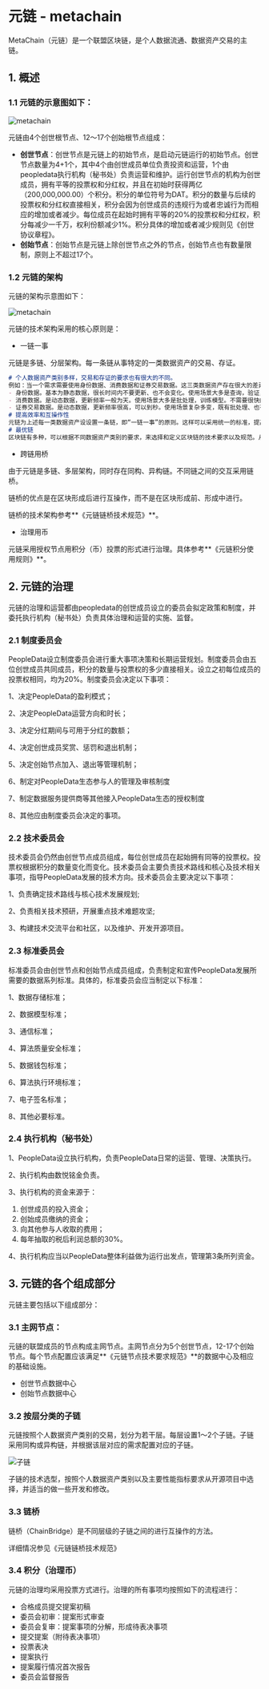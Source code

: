 # 元链 - metachain

MetaChain（元链）是一个联盟区块链，是个人数据流通、数据资产交易的主链。

## 1. 概述

### 1.1 元链的示意图如下：

![metachain](/Users/zhjerry/Desktop/数悦铭金/开发和工具笔记/peopledata/元链示意图.png)

元链由4个创世根节点、12～17个创始根节点组成：

- **创世节点**：创世节点是元链上的初始节点，是启动元链运行的初始节点。创世节点数量为4+1个，其中4个由创世成员单位负责投资和运营，1个由peopledata执行机构（秘书处）负责运营和维护。运行创世节点的机构为创世成员，拥有平等的投票权和分红权，并且在初始时获得两亿（200,000,000.00）个积分。积分的单位符号为DAT。积分的数量与后续的投票权和分红权直接相关，积分会因为创世成员的违规行为或者忠诚行为而相应的增加或者减少。每位成员在起始时拥有平等的20%的投票权和分红权，积分每减少一千万，权利份额减少1%。积分具体的增加或者减少规则见《创世协议章程》。
- **创始节点**：创始节点是元链上除创世节点之外的节点，创始节点也有数量限制，原则上不超过17个。

### 1.2 元链的架构

元链的架构示意图如下：

![metachain](/Users/zhjerry/Desktop/数悦铭金/开发和工具笔记/peopledata/元链的架构.png)

元链的技术架构采用的核心原则是：

- 一链一事

元链是多链、分层架构。每一条链从事特定的一类数据资产的交易、存证。

```markdown
# 个人数据资产类别多样，交易和存证的要求也有很大的不同。
例如：当一个需求需要使用身份数据、消费数据和证券交易数据。这三类数据资产存在很大的差异。
- 身份数据。基本为静态数据，很长时间内不要更新、也不会变化。使用场景大多是查询，验证，同时需要很快的处理速度。
- 消费数据。是动态数据，更新频率一般为天。使用场景大多是批处理，训练模型。不需要很快的处理速度。
- 证券交易数据。是动态数据，更新频率很高，可以到秒。使用场景复杂多变，既有批处理、也有单笔查验。需要的处理速度有快有慢。
# 提高效率和互操作性
元链为上述每一类数据资产设设置一条链，即“一链一事”的原则。这样可以采用统一的标准，提高效率和互操作性。
# 最优链
区块链有多种，可以根据不同数据资产类别的要求，来选择和定义区块链的技术要求以及规范。从而实现最优。
```

- 跨链用桥

由于元链是多链、多层架构，同时存在同构、异构链。不同链之间的交互采用链桥。

链桥的优点是在区块形成后进行互操作，而不是在区块形成前、形成中进行。

链桥的技术架构参考**《元链链桥技术规范》**。

- 治理用币

元链采用授权节点用积分（币）投票的形式进行治理。具体参考**《元链积分使用规则》**。

## 2. 元链的治理

元链的治理和运营都由peopledata的创世成员设立的委员会拟定政策和制度，并委托执行机构（秘书处）负责具体治理和运营的实施、监督。

### 2.1 制度委员会

PeopleData设立制度委员会进行重大事项决策和长期运营规划。制度委员会由五位创世成员共同成员，积分的数量与投票权的多少直接相关。设立之初每位成员的投票权相同，均为20%。制度委员会决定以下事项：

1、决定PeopleData的盈利模式；

2、决定PeopleData运营方向和时长；

3、决定分红期间与可用于分红的数额；

4、决定创世成员奖赏、惩罚和退出机制；

5、决定创始节点加入、退出等管理机制；

6、制定对PeopleData生态参与人的管理及审核制度

7、制定数据服务提供商等其他接入PeopleData生态的授权制度

8、其他应由制度委员会决定的事项。

### 2.2 技术委员会

技术委员会仍然由创世节点成员组成，每位创世成员在起始拥有同等的投票权。投票权根据积分的数量变化而变化。技术委员会主要负责技术路线和核心及技术相关事项，指导PeopleData发展的技术方向。技术委员会主要决定以下事项：

1、负责确定技术路线与核心技术发展规划;

2、负责相关技术预研，开展重点技术难题攻坚; 

3、构建技术交流平台和社区，以及维护、开发开源项目。

###  2.3 标准委员会

标准委员会由创世节点和创始节点成员组成，负责制定和宣传PeopleData发展所需要的数据系列标准。具体的，标准委员会应当制定以下标准：

1、数据存储标准；

2、数据模型标准；

3、通信标准；

4、算法质量安全标准；

5、数据钱包标准；

6、算法执行环境标准；

7、电子签名标准；

8、其他必要标准。

###  2.4 执行机构（秘书处）

1、PeopleData设立执行机构，负责PeopleData日常的运营、管理、决策执行。

2、执行机构由数悦铭金负责。

3、执行机构的资金来源于：

1. 创世成员的投入资金；
2. 创始成员缴纳的资金；
3. 向其他参与人收取的费用；
4. 每年抽取的税后利润总额的30%。

4、执行机构应当以PeopleData整体利益做为运行出发点，管理第3条所列资金。

## 3. 元链的各个组成部分

元链主要包括以下组成部分：

### 3.1 主网节点：

元链的联盟成员的节点构成主网节点。主网节点分为5个创世节点，12-17个创始节点。每个节点配置应该满足**《元链节点技术要求规范》**的数据中心及相应的基础设施。

- 创世节点数据中心
- 创始节点数据中心

### 3.2 按层分类的子链

元链按照个人数据资产类别的交易，划分为若干层。每层设置1～2个子链。子链采用同构或异构链，并根据该层对应的需求配置对应的子链。

![子链](/Users/zhjerry/Desktop/数悦铭金/开发和工具笔记/peopledata/子链.png)

子链的技术选型，按照个人数据资产类别以及主要性能指标要求从开源项目中选择，并适当的做一些开发和修改。

### 3.3 链桥

链桥（ChainBridge）是不同层级的子链之间的进行互操作的方法。

详细情况参见《元链链桥技术规范》

### 3.4 积分（治理币）

元链的治理均采用投票方式进行。治理的所有事项均按照如下的流程进行：

- 合格成员提交提案初稿
- 委员会初审：提案形式审查
- 委员会复审：提案事项的分解，形成待表决事项
- 提交提案（附待表决事项）
- 投票表决
- 提案执行
- 提案履行情况首次报告
- 委员会监督报告


